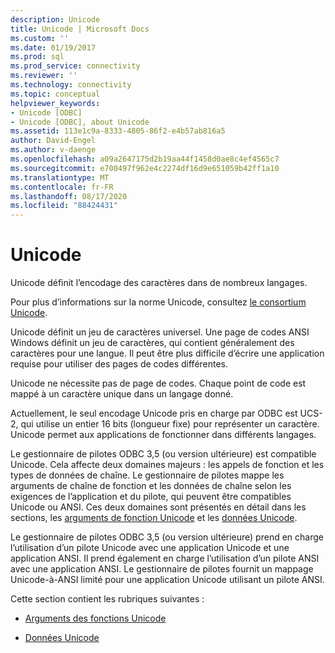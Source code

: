 ```yaml
---
description: Unicode
title: Unicode | Microsoft Docs
ms.custom: ''
ms.date: 01/19/2017
ms.prod: sql
ms.prod_service: connectivity
ms.reviewer: ''
ms.technology: connectivity
ms.topic: conceptual
helpviewer_keywords:
- Unicode [ODBC]
- Unicode [ODBC], about Unicode
ms.assetid: 113e1c9a-8333-4805-86f2-e4b57ab816a5
author: David-Engel
ms.author: v-daenge
ms.openlocfilehash: a09a2647175d2b19aa44f1458d0ae8c4ef4565c7
ms.sourcegitcommit: e700497f962e4c2274df16d9e651059b42ff1a10
ms.translationtype: MT
ms.contentlocale: fr-FR
ms.lasthandoff: 08/17/2020
ms.locfileid: "88424431"
---
```

# <a name="unicode"></a>Unicode
Unicode définit l’encodage des caractères dans de nombreux langages.  
  
 Pour plus d’informations sur la norme Unicode, consultez [le consortium Unicode](https://www.unicode.org).  
  
 Unicode définit un jeu de caractères universel. Une page de codes ANSI Windows définit un jeu de caractères, qui contient généralement des caractères pour une langue. Il peut être plus difficile d’écrire une application requise pour utiliser des pages de codes différentes.  
  
 Unicode ne nécessite pas de page de codes. Chaque point de code est mappé à un caractère unique dans un langage donné.  
  
 Actuellement, le seul encodage Unicode pris en charge par ODBC est UCS-2, qui utilise un entier 16 bits (longueur fixe) pour représenter un caractère. Unicode permet aux applications de fonctionner dans différents langages.  
  
 Le gestionnaire de pilotes ODBC 3,5 (ou version ultérieure) est compatible Unicode. Cela affecte deux domaines majeurs : les appels de fonction et les types de données de chaîne. Le gestionnaire de pilotes mappe les arguments de chaîne de fonction et les données de chaîne selon les exigences de l’application et du pilote, qui peuvent être compatibles Unicode ou ANSI. Ces deux domaines sont présentés en détail dans les sections, les [arguments de fonction Unicode](../../../odbc/reference/develop-app/unicode-function-arguments.md) et les [données Unicode](../../../odbc/reference/develop-app/unicode-data.md).  
  
 Le gestionnaire de pilotes ODBC 3,5 (ou version ultérieure) prend en charge l’utilisation d’un pilote Unicode avec une application Unicode et une application ANSI. Il prend également en charge l’utilisation d’un pilote ANSI avec une application ANSI. Le gestionnaire de pilotes fournit un mappage Unicode-à-ANSI limité pour une application Unicode utilisant un pilote ANSI.  
  
 Cette section contient les rubriques suivantes :  
  
-   [Arguments des fonctions Unicode](../../../odbc/reference/develop-app/unicode-function-arguments.md)  
  
-   [Données Unicode](../../../odbc/reference/develop-app/unicode-data.md)
